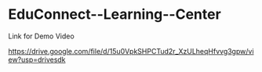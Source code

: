 # EduConnect--Learning--Center

Link for Demo Video

https://drive.google.com/file/d/15u0VpkSHPCTud2r_XzULheqHfvvg3gpw/view?usp=drivesdk
